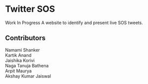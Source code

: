# Twitter SOS

Work In Progress
A website to identify and present live SOS tweets.

## Contributors

Namami Shanker  
Kartik Anand  
Jaishika Korivi <br>
Naga Tanuja Bathena <br>
Arpit Maurya <br>
Akshay Kumar Jaiswal
